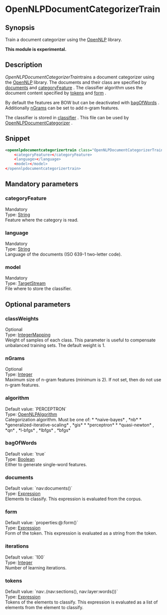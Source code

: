 <h1 class="module">OpenNLPDocumentCategorizerTrain</h1>

## Synopsis

Train a document categorizer using the [OpenNLP](https://opennlp.apache.org/) library.

**This module is experimental.**

## Description

*OpenNLPDocumentCategorizerTrain*trains a document categorizer using the [OpenNLP](https://opennlp.apache.org/) library. The documents and their class are specified by <a href="#documents" class="param">documents</a> and <a href="#categoryFeature" class="param">categoryFeature</a> . The classifier algorithm uses the document content specified by <a href="#tokens" class="param">tokens</a> and <a href="#form" class="param">form</a> .

By default the features are BOW but can be deactivated with <a href="#bagOfWords" class="param">bagOfWords</a> . Additionally <a href="#nGrams" class="param">nGrams</a> can be set to add n-gram features.

The classifier is stored in <a href="#classifier" class="param">classifier</a> . This file can be used by <a href="../module/OpenNLPDocumentCategorizer" class="module">OpenNLPDocumentCategorizer</a> .

## Snippet



```xml
<opennlpdocumentcategorizertrain class="OpenNLPDocumentCategorizerTrain>
    <categoryFeature></categoryFeature>
    <language></language>
    <model></model>
</opennlpdocumentcategorizertrain>
```

## Mandatory parameters

<h3 id="categoryFeature" class="param">categoryFeature</h3>

<div class="param-level param-level-mandatory">Mandatory
</div>
<div class="param-type">Type: <a href="../converter/java.lang.String" class="converter">String</a>
</div>
Feature where the category is read.

<h3 id="language" class="param">language</h3>

<div class="param-level param-level-mandatory">Mandatory
</div>
<div class="param-type">Type: <a href="../converter/java.lang.String" class="converter">String</a>
</div>
Language of the documents (ISO 639-1 two-letter code).

<h3 id="model" class="param">model</h3>

<div class="param-level param-level-mandatory">Mandatory
</div>
<div class="param-type">Type: <a href="../converter/fr.inra.maiage.bibliome.util.streams.TargetStream" class="converter">TargetStream</a>
</div>
File where to store the classifier.

## Optional parameters

<h3 id="classWeights" class="param">classWeights</h3>

<div class="param-level param-level-optional">Optional
</div>
<div class="param-type">Type: <a href="../converter/fr.inra.maiage.bibliome.alvisnlp.core.module.types.IntegerMapping" class="converter">IntegerMapping</a>
</div>
Weight of samples of each class. This parameter is useful to compensate unbalanced training sets. The default weight is 1.

<h3 id="nGrams" class="param">nGrams</h3>

<div class="param-level param-level-optional">Optional
</div>
<div class="param-type">Type: <a href="../converter/java.lang.Integer" class="converter">Integer</a>
</div>
Maximum size of n-gram features (minimum is 2). If not set, then do not use n-gram features.

<h3 id="algorithm" class="param">algorithm</h3>

<div class="param-level param-level-default-value">Default value: `PERCEPTRON`
</div>
<div class="param-type">Type: <a href="../converter/fr.inra.maiage.bibliome.alvisnlp.bibliomefactory.modules.opennlp.OpenNLPAlgorithm" class="converter">OpenNLPAlgorithm</a>
</div>
Categorization algorithm. Must be one of:
*  *naive-bayes* , *nb* 
*  *generalized-iterative-scaling* , *gis* 
*  *perceptron* 
*  *quasi-newton* , *qn* , *l-bfgs* , *lbfgs* , *bfgs* 



<h3 id="bagOfWords" class="param">bagOfWords</h3>

<div class="param-level param-level-default-value">Default value: `true`
</div>
<div class="param-type">Type: <a href="../converter/java.lang.Boolean" class="converter">Boolean</a>
</div>
Either to generate single-word features.

<h3 id="documents" class="param">documents</h3>

<div class="param-level param-level-default-value">Default value: `nav:documents()`
</div>
<div class="param-type">Type: <a href="../converter/fr.inra.maiage.bibliome.alvisnlp.core.corpus.expressions.Expression" class="converter">Expression</a>
</div>
Elements to classify. This expression is evaluated from the corpus.

<h3 id="form" class="param">form</h3>

<div class="param-level param-level-default-value">Default value: `properties:@:form()`
</div>
<div class="param-type">Type: <a href="../converter/fr.inra.maiage.bibliome.alvisnlp.core.corpus.expressions.Expression" class="converter">Expression</a>
</div>
Form of the token. This expression is evaluated as a string from the token.

<h3 id="iterations" class="param">iterations</h3>

<div class="param-level param-level-default-value">Default value: `100`
</div>
<div class="param-type">Type: <a href="../converter/java.lang.Integer" class="converter">Integer</a>
</div>
Number of learning iterations.

<h3 id="tokens" class="param">tokens</h3>

<div class="param-level param-level-default-value">Default value: `nav:.(nav:sections(), nav:layer:words())`
</div>
<div class="param-type">Type: <a href="../converter/fr.inra.maiage.bibliome.alvisnlp.core.corpus.expressions.Expression" class="converter">Expression</a>
</div>
Tokens of the elements to classify. This expression is evaluated as a list of elements from the element to classify.

